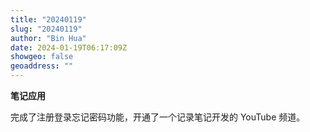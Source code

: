 ```yaml
---
title: "20240119"
slug: "20240119"
author: "Bin Hua"
date: 2024-01-19T06:17:09Z
showgeo: false
geoaddress: ""
---
```


**笔记应用**

完成了注册登录忘记密码功能，开通了一个记录笔记开发的 YouTube 频道。